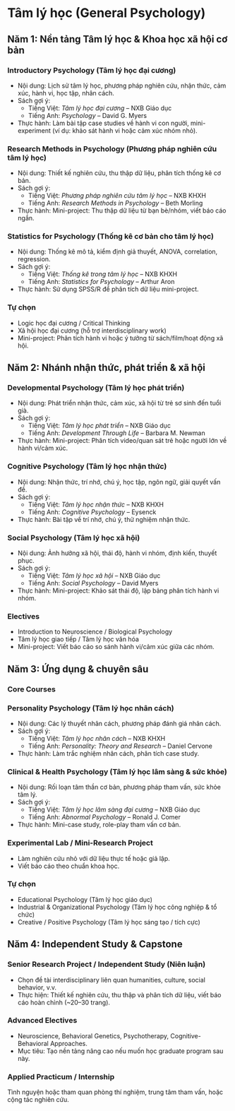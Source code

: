 
# Tâm lý học (General Psychology)

## Năm 1: Nền tảng Tâm lý học & Khoa học xã hội cơ bản

### Introductory Psychology (Tâm lý học đại cương)

* Nội dung: Lịch sử tâm lý học, phương pháp nghiên cứu, nhận thức, cảm xúc, hành vi, học tập, nhân cách.
* Sách gợi ý:
    * Tiếng Việt: *Tâm lý học đại cương* – NXB Giáo dục
    * Tiếng Anh: *Psychology* – David G. Myers
* Thực hành: Làm bài tập case studies về hành vi con người, mini-experiment (ví dụ: khảo sát hành vi hoặc cảm xúc nhóm nhỏ).

### Research Methods in Psychology (Phương pháp nghiên cứu tâm lý học)

* Nội dung: Thiết kế nghiên cứu, thu thập dữ liệu, phân tích thống kê cơ bản.
* Sách gợi ý:
    * Tiếng Việt: *Phương pháp nghiên cứu tâm lý học* – NXB KHXH
    * Tiếng Anh: *Research Methods in Psychology* – Beth Morling
* Thực hành: Mini-project: Thu thập dữ liệu từ bạn bè/nhóm, viết báo cáo ngắn.

### Statistics for Psychology (Thống kê cơ bản cho tâm lý học)

* Nội dung: Thống kê mô tả, kiểm định giả thuyết, ANOVA, correlation, regression.
* Sách gợi ý:
    * Tiếng Việt: *Thống kê trong tâm lý học* – NXB KHXH
    * Tiếng Anh: *Statistics for Psychology* – Arthur Aron
* Thực hành: Sử dụng SPSS/R để phân tích dữ liệu mini-project.

### Tự chọn

* Logic học đại cương / Critical Thinking
* Xã hội học đại cương (hỗ trợ interdisciplinary work)
* Mini-project: Phân tích hành vi hoặc ý tưởng từ sách/film/hoạt động xã hội.

## Năm 2: Nhánh nhận thức, phát triển & xã hội

### Developmental Psychology (Tâm lý học phát triển)

* Nội dung: Phát triển nhận thức, cảm xúc, xã hội từ trẻ sơ sinh đến tuổi già.
* Sách gợi ý:
    * Tiếng Việt: *Tâm lý học phát triển* – NXB Giáo dục
    * Tiếng Anh: *Development Through Life* – Barbara M. Newman
* Thực hành: Mini-project: Phân tích video/quan sát trẻ hoặc người lớn về hành vi/cảm xúc.

### Cognitive Psychology (Tâm lý học nhận thức)

* Nội dung: Nhận thức, trí nhớ, chú ý, học tập, ngôn ngữ, giải quyết vấn đề.
* Sách gợi ý:
    * Tiếng Việt: *Tâm lý học nhận thức* – NXB KHXH
    * Tiếng Anh: *Cognitive Psychology* – Eysenck
* Thực hành: Bài tập về trí nhớ, chú ý, thử nghiệm nhận thức.

### Social Psychology (Tâm lý học xã hội)

* Nội dung: Ảnh hưởng xã hội, thái độ, hành vi nhóm, định kiến, thuyết phục.
* Sách gợi ý:
    * Tiếng Việt: *Tâm lý học xã hội* – NXB Giáo dục
    * Tiếng Anh: *Social Psychology* – David Myers
* Thực hành: Mini-project: Khảo sát thái độ, lập bảng phân tích hành vi nhóm.

### Electives

* Introduction to Neuroscience / Biological Psychology
* Tâm lý học giao tiếp / Tâm lý học văn hóa
* Mini-project: Viết báo cáo so sánh hành vi/cảm xúc giữa các nhóm.


## Năm 3: Ứng dụng & chuyên sâu

### Core Courses

### Personality Psychology (Tâm lý học nhân cách)

* Nội dung: Các lý thuyết nhân cách, phương pháp đánh giá nhân cách.
* Sách gợi ý:
    * Tiếng Việt: *Tâm lý học nhân cách* – NXB KHXH
    * Tiếng Anh: *Personality: Theory and Research* – Daniel Cervone
* Thực hành: Làm trắc nghiệm nhân cách, phân tích case study.

### Clinical & Health Psychology (Tâm lý học lâm sàng & sức khỏe)

* Nội dung: Rối loạn tâm thần cơ bản, phương pháp tham vấn, sức khỏe tâm lý.
* Sách gợi ý:
    * Tiếng Việt: *Tâm lý học lâm sàng đại cương* – NXB Giáo dục
    * Tiếng Anh: *Abnormal Psychology* – Ronald J. Comer
* Thực hành: Mini-case study, role-play tham vấn cơ bản.

### Experimental Lab / Mini-Research Project

* Làm nghiên cứu nhỏ với dữ liệu thực tế hoặc giả lập.
* Viết báo cáo theo chuẩn khoa học.

### Tự chọn

* Educational Psychology (Tâm lý học giáo dục)
* Industrial & Organizational Psychology (Tâm lý học công nghiệp & tổ chức)
* Creative / Positive Psychology (Tâm lý học sáng tạo / tích cực)


## Năm 4: Independent Study & Capstone

### Senior Research Project / Independent Study (Niên luận)

* Chọn đề tài interdisciplinary liên quan humanities, culture, social behavior, v.v.
* Thực hiện: Thiết kế nghiên cứu, thu thập và phân tích dữ liệu, viết báo cáo hoàn chỉnh (\~20–30 trang).

### Advanced Electives

* Neuroscience, Behavioral Genetics, Psychotherapy, Cognitive-Behavioral Approaches.
* Mục tiêu: Tạo nền tảng nâng cao nếu muốn học graduate program sau này.

### Applied Practicum / Internship

Tình nguyện hoặc tham quan phòng thí nghiệm, trung tâm tham vấn, hoặc cộng tác nghiên cứu.

